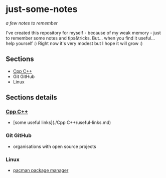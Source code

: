 # just-some-notes

_a few notes to remember_

I've created this repository for myself - because of my weak memory - just to remember some notes and tips&tricks.
But... when you find it useful... help yourself :)
Right now it's very modest but I hope it will grow :)

## Sections

- [Cpp C++](#cpp-c++)
- Git GitHub
- Linux

## Sections details

### [Cpp C++](#cpp-c++)

- [some useful links](./Cpp C++/useful-links.md)

### Git GitHub

- organisations with open source projects

### Linux

- [pacman package manager](./linux/pacman.md)
